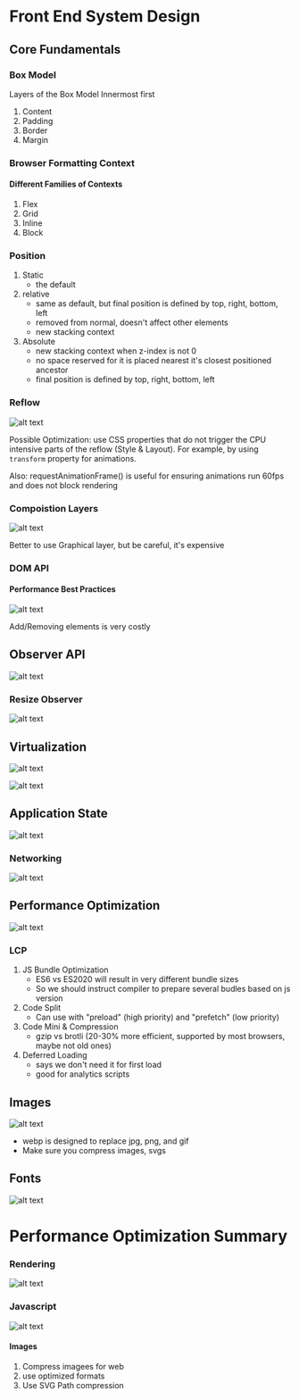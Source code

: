 # Front End System Design

## Core Fundamentals

### Box Model
Layers of the Box Model
Innermost first
1. Content
2. Padding
3. Border
4. Margin

### Browser Formatting Context

#### Different Families of Contexts

1. Flex
2. Grid
3. Inline
4. Block

### Position
1. Static
    - the default
2. relative
    - same as default, but final position is defined by top, right, bottom, left
    - removed from normal, doesn't affect other elements
    - new stacking context
3. Absolute
    - new stacking context when z-index is not 0
    - no space reserved for it
    is placed nearest it's closest positioned ancestor
    - final position is defined by top, right, bottom, left

### Reflow

![alt text](<Screenshot 2024-09-20 at 13.17.57.png>)

Possible Optimization: use CSS properties that do not trigger the CPU intensive parts of the reflow (Style & Layout). For example, by using `transform` property for animations.

Also: requestAnimationFrame() is useful for ensuring animations run 60fps and does not block rendering

### Compoistion Layers

![alt text](<Screenshot 2024-09-20 at 13.37.20.png>)

Better to use Graphical layer, but be careful, it's expensive

### DOM API

#### Performance Best Practices

![alt text](<Screenshot 2024-09-20 at 14.04.53.png>)

Add/Removing elements is very costly

## Observer API

![alt text](<Screenshot 2024-09-20 at 14.56.09.png>)
### Resize Observer
![alt text](<Screenshot 2024-09-25 at 11.11.42.png>)

## Virtualization
![alt text](<Screenshot 2024-09-26 at 09.29.55.png>)

![alt text](<Screenshot 2024-09-26 at 09.30.22.png>)

## Application State
![alt text](<Screenshot 2024-09-27 at 11.25.49.png>)

### Networking
![alt text](<Screenshot 2024-10-02 at 10.12.41.png>)

## Performance Optimization

![alt text](<Screenshot 2024-10-15 at 10.29.56.png>)

### LCP
1. JS Bundle Optimization 
    - ES6 vs ES2020 will result in very different bundle sizes
    - So we should instruct compiler to prepare several budles based on js version
2. Code Split
    - Can use with "preload" (high priority) and "prefetch" (low  priority)
3.  Code Mini & Compression
    - gzip vs brotli (20-30% more efficient, supported by most browsers, maybe not old ones)
4. Deferred Loading
    - says we don't need it for first load
    - good for analytics scripts

## Images

![alt text](<Screenshot 2024-10-15 at 11.54.08.png>)

* webp is designed to replace jpg, png, and gif
* Make sure you compress images, svgs

## Fonts
![alt text](<Screenshot 2024-10-15 at 12.15.46.png>)

# Performance Optimization Summary 

### Rendering
![alt text](<Screenshot 2024-10-15 at 12.17.48.png>)

### Javascript
![alt text](<Screenshot 2024-10-15 at 12.19.41.png>)

#### Images
1. Compress imagees for web
2. use optimized formats   
3. Use SVG Path compression

